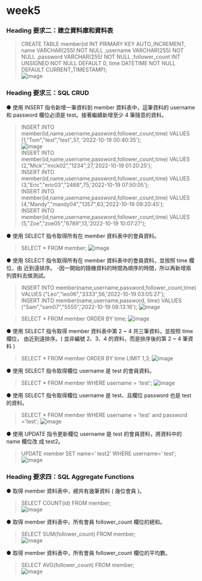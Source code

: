 # week5
### Heading 要求⼆：建立資料庫和資料表
>CREATE TABLE member(id INT PRIMARY KEY AUTO_INCREMENT, name VARCHAR(255) NOT NULL ,username VARCHAR(255) NOT NULL ,password VARCHAR(255) NOT NULL ,follower_count INT UNSIGNED NOT NULL DEFAULT 0, time DATETIME NOT NULL DEFAULT CURRENT_TIMESTAMP);<br>
>![image](https://user-images.githubusercontent.com/111477348/196713725-b11d322a-66ed-44ab-8665-d6125ee5c0f6.png)

### Heading 要求三：SQL CRUD
● 使⽤ INSERT 指令新增⼀筆資料到 member 資料表中，這筆資料的 username 和
password 欄位必須是 test。接著繼續新增⾄少 4 筆隨意的資料。
>INSERT INTO member(id,name,username,password,follower_count,time) VALUES (1,"Tom","test","test",37, '2022-10-19 00:40:35');<br>
![image](https://user-images.githubusercontent.com/111477348/196717182-f67e1bf3-cabe-4d39-9f9a-ab6b1ea5ac83.png)<br>
>INSERT INTO member(id,name,username,password,follower_count,time) VALUES (2,"Mick","mick02","1234",27,'2022-10-19 01:20:25');<br>
>INSERT INTO member(id,name,username,password,follower_count,time) VALUES (3,"Eric","eric03","2468",75,'2022-10-19 07:50:05');<br>
>INSERT INTO member(id,name,username,password,follower_count,time) VALUES (4,"Mandy","mandy04","1357",63,'2022-10-19 09:20:45');<br>
>INSERT INTO member(id,name,username,password,follower_count,time) VALUES (5,"Zoe","zoe05","6789",13,'2022-10-19 10:07:27');

● 使⽤ SELECT 指令取得所有在 member 資料表中的會員資料。
>SELECT * FROM member;
>![image](https://user-images.githubusercontent.com/111477348/196717766-4758d5c7-fe56-4826-87f0-e54c985c235d.png)

● 使⽤ SELECT 指令取得所有在 member 資料表中的會員資料，並按照 time 欄位，由
近到遠排序。
-因一開始的隨機資料的時間為順序的時間，所以再新增兩列資料去做測試。
>INSERT INTO member(name,username,password,follower_count,time) VALUES ("Leo","leo06","3333",56,'2022-10-19 03:05:27');<br>
>INSERT INTO member(name,username,password, time) VALUES ("Sam","sam07","5555",'2022-10-19 08:13:16');
>![image](https://user-images.githubusercontent.com/111477348/196724588-cb6130a1-c984-4931-8a25-42d2e9b10763.png)

>SELECT * FROM member ORDER BY time;
>![image](https://user-images.githubusercontent.com/111477348/196724737-2f1d3998-26a1-4812-ae8d-d96371dd6e48.png)

● 使⽤ SELECT 指令取得 member 資料表中第 2 ~ 4 共三筆資料，並按照 time 欄位，
由近到遠排序。( 並非編號 2、3、4 的資料，⽽是排序後的第 2 ~ 4 筆資料 )
>SELECT * FROM member ORDER BY time LIMIT 1,3;
>![image](https://user-images.githubusercontent.com/111477348/196724882-db88b3ed-cd1d-410b-bc06-9362956dac7f.png)

● 使⽤ SELECT 指令取得欄位 username 是 test 的會員資料。
> SELECT * FROM member WHERE username = 'test';
>![image](https://user-images.githubusercontent.com/111477348/196724950-0483dffd-dd36-40c8-afa3-b35501d20911.png)

● 使⽤ SELECT 指令取得欄位 username 是 test、且欄位 password 也是 test 的資料。
>SELECT * FROM member WHERE username = 'test' and password ='test';
>![image](https://user-images.githubusercontent.com/111477348/196725258-2e6fd2a6-a260-464a-a05c-936e5927d7fa.png)

● 使⽤ UPDATE 指令更新欄位 username 是 test 的會員資料，將資料中的 name 欄位改
成 test2。
>UPDATE member SET name=’ test2’ WHERE username=’ test’;
>![image](https://user-images.githubusercontent.com/111477348/196725372-5ff32b2a-f08d-4f8f-b4ba-092ed4bdc27a.png)

### Heading 要求四：SQL Aggregate Functions
● 取得 member 資料表中，總共有幾筆資料 ( 幾位會員 )。
>SELECT COUNT(id) FROM member;<br>
>![image](https://user-images.githubusercontent.com/111477348/196725564-0ff1f2ac-aa1d-4d76-a350-fe317a2f106f.png)

● 取得 member 資料表中，所有會員 follower_count 欄位的總和。
>SELECT SUM(follower_count) FROM member;<br>
>![image](https://user-images.githubusercontent.com/111477348/196725652-c55ed03f-5e1e-4fe0-9be7-e2d27b07f9bc.png)

● 取得 member 資料表中，所有會員 follower_count 欄位的平均數。
>SELECT AVG(follower_count) FROM member;<br>
>![image](https://user-images.githubusercontent.com/111477348/196725726-2e677c79-cb12-452c-90a9-9caf58bf3845.png)


